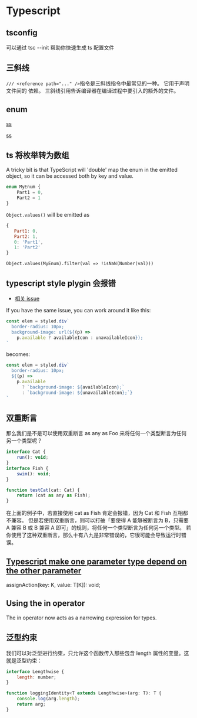 # Typescript

## tsconfig

可以通过 tsc --init 帮助你快速生成 ts 配置文件

## 三斜线

`/// <reference path="..." />`指令是三斜线指令中最常见的一种。 它用于声明文件间的 依赖。
三斜线引用告诉编译器在编译过程中要引入的额外的文件。

## enum

[ss](https://stackoverflow.com/questions/50365598/typescript-runtime-error-cannot-read-property-of-undefined-enum)

[ss](https://stackoverflow.com/questions/50183529/why-does-typescript-think-my-enum-is-undefined/50185219)

## ts 将枚举转为数组

A tricky bit is that TypeScript will 'double' map the enum in the emitted object, so it can be accessed both by key and value.

```js
enum MyEnum {
    Part1 = 0,
    Part2 = 1
}
```

`Object.values()` will be emitted as

```js
{
   Part1: 0,
   Part2: 1,
   0: 'Part1',
   1: 'Part2'
}
```

`Object.values(MyEnum).filter(val => !isNaN(Number(val)))`

## typescript style plygin 会报错

- [相关 issue](https://github.com/microsoft/typescript-styled-plugin/issues/100)

If you have the same issue, you can work around it like this:

```js
const elem = styled.div`
  border-radius: 10px;
  background-image: url(${(p) =>
    p.available ? availableIcon : unavailableIcon});
`
```

becomes:

```js
const elem = styled.div`
  border-radius: 10px;
  ${(p) =>
    p.available
      ? `background-image: ${availableIcon};`
      : `background-image: ${unavailableIcon};`}
`
```

## 双重断言

那么我们是不是可以使用双重断言 as any as Foo 来将任何一个类型断言为任何另一个类型呢？

```js
interface Cat {
    run(): void;
}
interface Fish {
    swim(): void;
}

function testCat(cat: Cat) {
    return (cat as any as Fish);
}
```

在上面的例子中，若直接使用 cat as Fish 肯定会报错，因为 Cat 和 Fish 互相都不兼容。
但是若使用双重断言，则可以打破「要使得 A 能够被断言为 B，只需要 A 兼容 B 或 B 兼容 A 即可」的规则，将任何一个类型断言为任何另一个类型。
若你使用了这种双重断言，那么十有八九是非常错误的，它很可能会导致运行时错误。

## [Typescript make one parameter type depend on the other parameter](https://stackoverflow.com/questions/48232339/typescript-make-one-parameter-type-depend-on-the-other-parameter)

assignAction<K extends keyof T>(key: K, value: T[K]): void;

## Using the in operator

The in operator now acts as a narrowing expression for types.

## 泛型约束

我们可以对泛型进行约束，只允许这个函数传入那些包含 length 属性的变量。这就是泛型约束：

```js
interface Lengthwise {
    length: number;
}

function loggingIdentity<T extends Lengthwise>(arg: T): T {
    console.log(arg.length);
    return arg;
}
```
